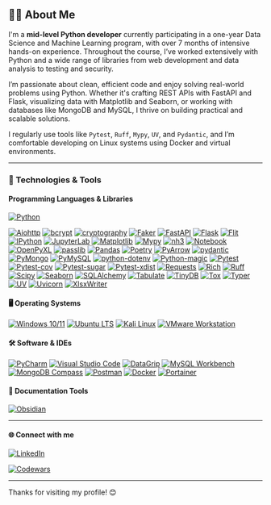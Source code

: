 ## 👨‍💻 About Me

I'm a **mid-level Python developer** currently participating in a one-year Data Science and Machine Learning program, with over 7 months of intensive hands-on experience. Throughout the course, I’ve worked extensively with Python and a wide range of libraries from web development and data analysis to testing and security.

I’m passionate about clean, efficient code and enjoy solving real-world problems using Python. Whether it's crafting REST APIs with FastAPI and Flask, visualizing data with Matplotlib and Seaborn, or working with databases like MongoDB and MySQL, I thrive on building practical and scalable solutions.

I regularly use tools like `Pytest`, `Ruff`, `Mypy`, `UV`, and `Pydantic`, and I’m comfortable developing on Linux systems using Docker and virtual environments.


---

### 🧰 Technologies & Tools

#### Programming Languages & Libraries
  
[![Python](https://img.shields.io/badge/Python-3.13.2-blue?logo=python&logoColor=white)](https://www.python.org/)

[![Aiohttp](https://img.shields.io/badge/Aiohttp-3.11.13-1572B6?logo=aiohttp&logoColor=white)](https://docs.aiohttp.org/en/stable/) [![bcrypt](https://img.shields.io/badge/bcrypt-4.3.0-8B008B?logo=python&logoColor=white)](https://pypi.org/project/bcrypt/) [![cryptography](https://img.shields.io/badge/cryptography-43.0.0-2F4F4F?logo=python&logoColor=white)](https://pypi.org/project/cryptography/) [![Faker](https://img.shields.io/badge/Faker-37.1.0-FF69B4?logo=python&logoColor=white)](https://faker.readthedocs.io/) [![FastAPI](https://img.shields.io/badge/FastAPI-0.115.12-009688?logo=fastapi&logoColor=white)](https://fastapi.tiangolo.com/) [![Flask](https://img.shields.io/badge/Flask-2.3.2-000000?logo=flask&logoColor=white)](https://flask.palletsprojects.com/) [![Flit](https://img.shields.io/badge/Flit-3.8.0-blue?logo=python&logoColor=white)](https://flit.readthedocs.io/) [![IPython](https://img.shields.io/badge/IPython-9.0.2-3776AB?logo=ipython&logoColor=white)](https://ipython.org/) [![JupyterLab](https://img.shields.io/badge/JupyterLab-4.3.6-F37626?logo=jupyter&logoColor=white)](https://jupyter.org/) [![Matplotlib](https://img.shields.io/badge/Matplotlib-3.10.1-11557C?logo=matplotlib&logoColor=white)](https://matplotlib.org/) [![Mypy](https://img.shields.io/badge/Mypy-1.14.1-000000?logo=mypy&logoColor=white)](http://mypy-lang.org/) [![nh3](https://img.shields.io/badge/nh3-0.2.21-8A2BE2?logo=python&logoColor=white)](https://pypi.org/project/nh3/) [![Notebook](https://img.shields.io/badge/Notebook-7.3.3-DA5B0B?logo=jupyter&logoColor=white)](https://jupyter.org/) [![OpenPyXL](https://img.shields.io/badge/OpenPyXL-3.1.5-000080?logo=openpyxl&logoColor=white)](https://openpyxl.readthedocs.io/) [![passlib](https://img.shields.io/badge/passlib-1.7.4-708090?logo=python&logoColor=white)](https://pypi.org/project/passlib/) [![Pandas](https://img.shields.io/badge/Pandas-2.2.3-150458?logo=pandas&logoColor=white)](https://pandas.pydata.org/) [![Poetry](https://img.shields.io/badge/Poetry-1.9.0-000000?logo=poetry&logoColor=white)](https://python-poetry.org/) [![PyArrow](https://img.shields.io/badge/PyArrow-19.0.1-0173B2?logo=apachearrow&logoColor=white)](https://arrow.apache.org/) [![pydantic](https://img.shields.io/badge/pydantic-2.11-4682B4?logo=python&logoColor=white)](https://pypi.org/project/pydantic/) [![PyMongo](https://img.shields.io/badge/PyMongo-4.12-4DB33D?logo=mongodb&logoColor=white)](https://pypi.org/project/pymongo/) [![PyMySQL](https://img.shields.io/badge/PyMySQL-1.1.1-4479A1?logo=mysql&logoColor=white)](https://pypi.org/project/PyMySQL/) [![python-dotenv](https://img.shields.io/badge/python--dotenv-1.0.1-556B2F?logo=python&logoColor=white)](https://pypi.org/project/python-dotenv/) [![Python-magic](https://img.shields.io/badge/Python--magic-0.4.27-483D8B?logo=python&logoColor=white)](https://pypi.org/project/python-magic/) [![Pytest](https://img.shields.io/badge/Pytest-8.3.4-0A8E00?logo=pytest&logoColor=white)](https://pytest.org/) [![Pytest-cov](https://img.shields.io/badge/Pytest--cov-4.1.0-E6522C?logo=pytest&logoColor=white)](https://pypi.org/project/pytest-cov/) [![Pytest-sugar](https://img.shields.io/badge/Pytest--sugar-1.0.0-ff4500?logo=pytest&logoColor=white)](https://pypi.org/project/pytest-sugar/) [![Pytest-xdist](https://img.shields.io/badge/Pytest--xdist-3.6.1-556B2F?logo=pytest&logoColor=white)](https://pypi.org/project/pytest-xdist/) [![Requests](https://img.shields.io/badge/Requests-2.32.3-DC143C?logo=python&logoColor=white)](https://docs.python-requests.org/en/latest/) [![Rich](https://img.shields.io/badge/Rich-13.7.1-6f42c1?logo=rich&logoColor=white)](https://rich.readthedocs.io/) [![Ruff](https://img.shields.io/badge/Ruff-0.0.300-2E8B57?logo=ruff&logoColor=white)](https://ruff.rs/) [![Scipy](https://img.shields.io/badge/Scipy-1.15.2-008080?logo=scipy&logoColor=white)](https://scipy.org/) [![Seaborn](https://img.shields.io/badge/Seaborn-0.13.2-1f77b4?logo=seaborn&logoColor=white)](https://seaborn.pydata.org/) [![SQLAlchemy](https://img.shields.io/badge/SQLAlchemy-2.0.41-FF4500?logo=python&logoColor=white)](https://www.sqlalchemy.org/) [![Tabulate](https://img.shields.io/badge/Tabulate-0.9.0-8B4513?logo=python&logoColor=white)](https://pypi.org/project/tabulate/) [![TinyDB](https://img.shields.io/badge/TinyDB-5.2.0-FFD700?logo=tinydb&logoColor=white)](https://tinydb.readthedocs.io/) [![Tox](https://img.shields.io/badge/Tox-4.25.0-008000?logo=tox&logoColor=white)](https://tox.readthedocs.io/) [![Typer](https://img.shields.io/badge/Typer-0.10.1-0F9D58?logo=typer&logoColor=white)](https://typer.tiangolo.com/) [![UV](https://img.shields.io/badge/UV-0.5.28-8E44AD?logo=astral&logoColor=white)](https://docs.astral.sh/uv/) [![Uvicorn](https://img.shields.io/badge/Uvicorn-0.34.2-800080?logo=python&logoColor=white)](https://www.uvicorn.org/) [![XlsxWriter](https://img.shields.io/badge/XlsxWriter-3.2.2-2E86C1?logo=microsoft-excel&logoColor=white)](https://xlsxwriter.readthedocs.io/)







 


#### 🖥️ Operating Systems
[![Windows 10/11](https://img.shields.io/badge/Windows%2010%20%7C%2011-11_24H2-0078D6?logo=windows&logoColor=white)](https://www.microsoft.com/windows)
[![Ubuntu LTS](https://img.shields.io/badge/Ubuntu%2024.04%20LTS-Noble_E95420?logo=ubuntu&logoColor=white)](https://ubuntu.com/)
[![Kali Linux](https://img.shields.io/badge/Kali%20Linux-2024.2-557C8A?logo=kali&logoColor=white)](https://www.kali.org/)
[![VMware Workstation](https://img.shields.io/badge/VMware%20Workstation-17.5.2-607078?logo=vmware&logoColor=white)](https://www.vmware.com/)



#### 🛠️ Software & IDEs
[![PyCharm](https://img.shields.io/badge/PyCharm-2025.1.1.1-000000?logo=pycharm&logoColor=white)](https://www.jetbrains.com/pycharm/)
[![Visual Studio Code](https://img.shields.io/badge/VS_Code-1.100.2-007ACC?logo=visual-studio-code&logoColor=white)](https://code.visualstudio.com/)
[![DataGrip](https://img.shields.io/badge/DataGrip-2025.1-000000?logo=datagrip&logoColor=white)](https://www.jetbrains.com/datagrip/)
[![MySQL Workbench](https://img.shields.io/badge/MySQL_Workbench-8.0.42-4479A1?logo=mysql&logoColor=white)](https://www.mysql.com/products/workbench/)
[![MongoDB Compass](https://img.shields.io/badge/MongoDB_Compass-1.46.2-47A248?logo=mongodb&logoColor=white)](https://www.mongodb.com/try/download/compass)
[![Postman](https://img.shields.io/badge/Postman-11.46-FF6C37?logo=postman&logoColor=white)](https://www.postman.com/downloads/)
[![Docker](https://img.shields.io/badge/Docker-28.1.1-2496ED?logo=docker&logoColor=white)](https://www.docker.com/)
[![Portainer](https://img.shields.io/badge/Portainer-2.20.3-3498db?logo=portainer&logoColor=white)](https://www.portainer.io/)



#### 📄 Documentation Tools

[![Obsidian](https://img.shields.io/badge/Obsidian-1.8.7-483699?logo=obsidian&logoColor=white)](https://obsidian.md/)

---

#### 🌐 Connect with me
[![LinkedIn](https://img.shields.io/badge/LinkedIn-2025-0A66C2?logo=linkedin&logoColor=white)](https://www.linkedin.com/in/piotr-lipinski-pl/)

[![Codewars](https://www.codewars.com/users/piotrlipinski/badges/small)](https://www.codewars.com/users/piotrlipinski)

---

Thanks for visiting my profile! 😊
